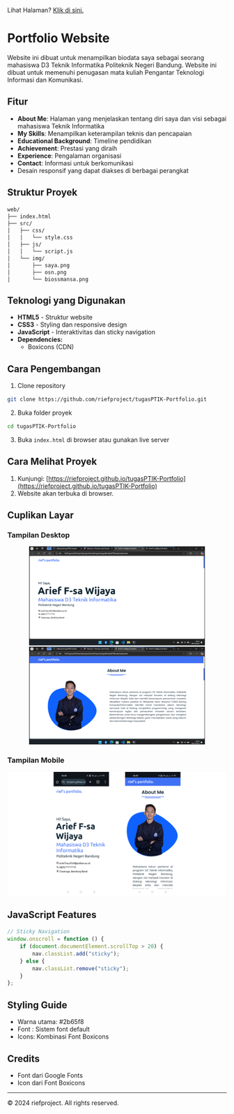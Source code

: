 Lihat Halaman? [Klik di sini.](https://riefproject.github.io/tugasPTIK-Portfolio)

# Portfolio Website

Website ini dibuat untuk menampilkan biodata saya sebagai seorang mahasiswa D3 Teknik Informatika Politeknik Negeri Bandung. Website ini dibuat untuk memenuhi penugasan mata kuliah Pengantar Teknologi Informasi dan Komunikasi.

## Fitur

-   **About Me**: Halaman yang menjelaskan tentang diri saya dan visi sebagai mahasiswa Teknik Informatika
-   **My Skills**: Menampilkan keterampilan teknis dan pencapaian
-   **Educational Background**: Timeline pendidikan
-   **Achievement**: Prestasi yang diraih
-   **Experience**: Pengalaman organisasi
-   **Contact**: Informasi untuk berkomunikasi
-   Desain responsif yang dapat diakses di berbagai perangkat

## Struktur Proyek

```
web/
├── index.html
├── src/
│   ├── css/
│   │   └── style.css
│   ├── js/
│   │   └── script.js
│   └── img/
│       ├── saya.png
│       ├── osn.png
│       └── biossmansa.png
```

## Teknologi yang Digunakan

-   **HTML5** - Struktur website
-   **CSS3** - Styling dan responsive design
-   **JavaScript** - Interaktivitas dan sticky navigation
-   **Dependencies:**
    -   Boxicons (CDN)

## Cara Pengembangan

1. Clone repository

```bash
git clone https://github.com/riefproject/tugasPTIK-Portfolio.git
```

2. Buka folder proyek

```bash
cd tugasPTIK-Portfolio
```

3. Buka `index.html` di browser atau gunakan live server

## Cara Melihat Proyek

1. Kunjungi: [https://riefproject.github.io/tugasPTIK-Portfolio](https://riefproject.github.io/tugasPTIK-Portfolio)
2. Website akan terbuka di browser.

## Cuplikan Layar

### Tampilan Desktop

<div style="text-align:center">
    <img src="docs/desktop_1.png" alt="Tampilan Desktop" width="80%">
    <img src="docs/desktop_2.png" alt="Tampilan Desktop" width="80%">
</div>

### Tampilan Mobile

<div style="text-align:center">
    <img src="docs/mobile.png" alt="Tampilan Mobile" width="100%">
</div>

## JavaScript Features

```javascript
// Sticky Navigation
window.onscroll = function () {
    if (document.documentElement.scrollTop > 20) {
        nav.classList.add("sticky");
    } else {
        nav.classList.remove("sticky");
    }
};
```

## Styling Guide

-   Warna utama: #2b65f8
-   Font : Sistem font default
-   Icons: Kombinasi Font Boxicons

## Credits

-   Font dari Google Fonts
-   Icon dari Font Boxicons

---

© 2024 riefproject. All rights reserved.
